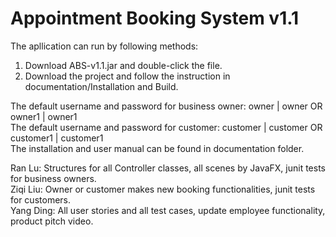 # Appointment Booking System v1.1

The apllication can run by following methods:
1. Download ABS-v1.1.jar and double-click the file.
2. Download the project and follow the instruction in documentation/Installation and Build.

The default username and password for business owner: owner | owner OR owner1 | owner1<br />
The default username and password for customer: customer | customer OR customer1 | customer1<br />
The installation and user manual can be found in documentation folder.<br/>

Ran Lu: Structures for all Controller classes, all scenes by JavaFX, junit tests for business owners.<br/>
Ziqi Liu: Owner or customer makes new booking functionalities, junit tests for customers.<br/>
Yang Ding: All user stories and all test cases, update employee functionality, product pitch video.

